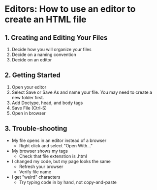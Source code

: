 # Editors: How to use an editor to create an HTML file

## 1. Creating and Editing Your Files
1. Decide how you will organize your files
2. Decide on a naming convention
3. Decide on an editor

## 2. Getting Started
1. Open your editor
2. Select Save or Save As and name your file. You may need to create a new folder first.
3. Add Doctype, head, and body tags
4. Save File (Ctrl-S)
5. Open in browser

## 3. Trouble-shooting
* My file opens in an editor instead of a browser
    * Right click and select "Open With..."
* My browser shows my tags
    * Check that file extenstion is .html
* I changed my code, but my page looks the same
    * Refresh your browser
    * Verify file name
* I get "weird" characters
    * Try typing code in by hand, not copy-and-paste